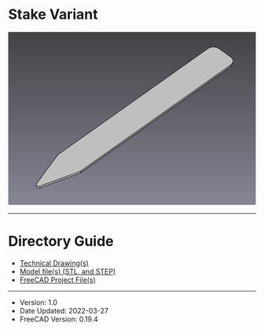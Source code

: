 
# Stake Variant

![Plant Label Stake Variant](./resources/plant_label-stake-image_0.png "Plant Label Stake Variant")

---

# Directory Guide

- [Technical Drawing(s)](./drawings)
- [Model file(s) (STL, and STEP)](./model-files)
- [FreeCAD Project File(s)](./project-files)

---

- Version: 1.0
- Date Updated: 2022-03-27
- FreeCAD Version: 0.19.4
